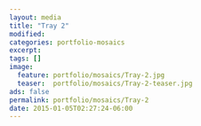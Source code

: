 ```yaml
---
layout: media
title: "Tray 2"
modified:
categories: portfolio-mosaics
excerpt:
tags: []
image:
  feature: portfolio/mosaics/Tray-2.jpg
  teaser:  portfolio/mosaics/Tray-2-teaser.jpg
ads: false
permalink: portfolio/mosaics/Tray-2
date: 2015-01-05T02:27:24-06:00
---
```


